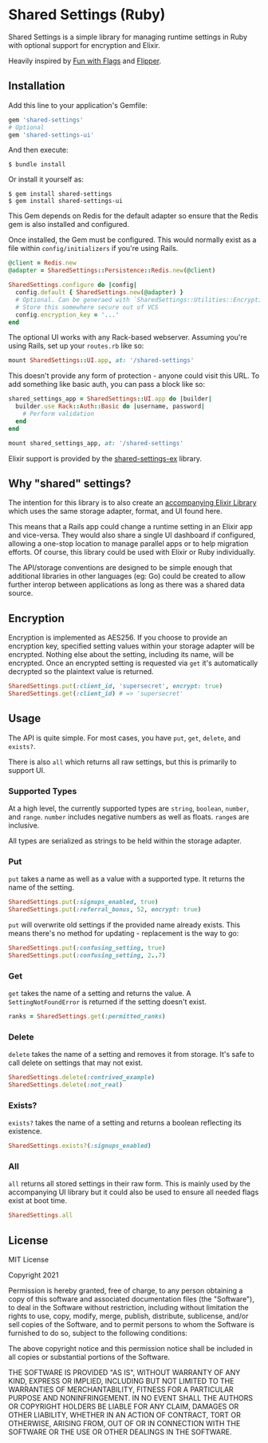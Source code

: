 # Shared Settings (Ruby)

Shared Settings is a simple library for managing runtime settings in Ruby with optional support for encryption and Elixir.

Heavily inspired by [Fun with Flags][fwf] and [Flipper][flipper].

## Installation

Add this line to your application's Gemfile:

```ruby
gem 'shared-settings'
# Optional
gem 'shared-settings-ui'
```

And then execute:

    $ bundle install

Or install it yourself as:

    $ gem install shared-settings
    $ gem install shared-settings-ui
    
This Gem depends on Redis for the default adapter so ensure that the Redis gem is also installed and configured.

Once installed, the Gem must be configured.  This would normally exist as a file within `config/initializers` if you're using Rails.

```ruby
@client = Redis.new
@adapter = SharedSettings::Persistence::Redis.new(@client)

SharedSettings.configure do |config|
  config.default { SharedSettings.new(@adapter) }
  # Optional. Can be generaed with `SharedSettings::Utilities::Encryption.generate_aes_key`
  # Store this somewhere secure out of VCS
  config.encryption_key = '...'
end
```

The optional UI works with any Rack-based webserver. Assuming you're using Rails, set up your `routes.rb` like so:

```ruby
mount SharedSettings::UI.app, at: '/shared-settings'
```

This doesn't provide any form of protection - anyone could visit this URL.  To add something like basic auth, you can pass a block like so:

```ruby
shared_settings_app = SharedSettings::UI.app do |builder|
  builder.use Rack::Auth::Basic do |username, password|
    # Perform validation
  end
end

mount shared_settings_app, at: '/shared-settings'
```

Elixir support is provided by the [shared-settings-ex][ss-ex] library.

## Why "shared" settings?

The intention for this library is to also create an [accompanying Elixir Library][ss-ex] which uses the same storage adapter, format, and UI found here.

This means that a Rails app could change a runtime setting in an Elixir app and vice-versa.  They would also share a single UI dashboard if configured, allowing a one-stop location to manage parallel apps or to help migration efforts. Of course, this library could be used with Elixir or Ruby individually.

The API/storage conventions are designed to be simple enough that additional libraries in other languages (eg: Go) could be created to allow further interop between applications as long as there was a shared data source.

## Encryption

Encryption is implemented as AES256.  If you choose to provide an encryption key, specified setting values within your storage adapter will be encrypted.  Nothing else about the setting, including its name, will be encrypted.  Once an encrypted setting is requested via `get` it's automatically decrypted so the plaintext value is returned.

```ruby
SharedSettings.put(:client_id, 'supersecret', encrypt: true)
SharedSettings.get(:client_id) # => 'supersecret'
```

## Usage

The API is quite simple.  For most cases, you have `put`, `get`, `delete`, and `exists?`.  

There is also `all` which returns all raw settings, but this is primarily to support UI.

### Supported Types

At a high level, the currently supported types are `string`, `boolean`, `number`, and `range`. `number` includes negative numbers as well as floats. `range`s are inclusive.

All types are serialized as strings to be held within the storage adapter.

### Put

`put` takes a name as well as a value with a supported type. It returns the name of the setting.

```ruby
SharedSettings.put(:signups_enabled, true)
SharedSettings.put(:referral_bonus, 52, encrypt: true)
```

`put` will overwrite old settings if the provided name already exists.  This means there's no method for updating - replacement is the way to go:

```ruby
SharedSettings.put(:confusing_setting, true)
SharedSettings.put(:confusing_setting, 2..7)
```

### Get

`get` takes the name of a setting and returns the value.  A `SettingNotFoundError` is returned if the setting doesn't exist.

```ruby
ranks = SharedSettings.get(:permitted_ranks)
```

### Delete

`delete` takes the name of a setting and removes it from storage.  It's safe to call delete on settings that may not exist.

```ruby
SharedSettings.delete(:contrived_example)
SharedSettings.delete(:not_real)
```

### Exists?

`exists?` takes the name of a setting and returns a boolean reflecting its existence.

```ruby
SharedSettings.exists?(:signups_enabled)
```

### All

`all` returns all stored settings in their raw form.  This is mainly used by the accompanying UI library but it could also be used to ensure all needed flags exist at boot time.

```ruby
SharedSettings.all
```

## License

MIT License

Copyright 2021

Permission is hereby granted, free of charge, to any person obtaining a copy of this software and associated documentation files (the "Software"), to deal in the Software without restriction, including without limitation the rights to use, copy, modify, merge, publish, distribute, sublicense, and/or sell copies of the Software, and to permit persons to whom the Software is furnished to do so, subject to the following conditions:

The above copyright notice and this permission notice shall be included in all copies or substantial portions of the Software.

THE SOFTWARE IS PROVIDED "AS IS", WITHOUT WARRANTY OF ANY KIND, EXPRESS OR IMPLIED, INCLUDING BUT NOT LIMITED TO THE WARRANTIES OF MERCHANTABILITY, FITNESS FOR A PARTICULAR PURPOSE AND NONINFRINGEMENT. IN NO EVENT SHALL THE AUTHORS OR COPYRIGHT HOLDERS BE LIABLE FOR ANY CLAIM, DAMAGES OR OTHER LIABILITY, WHETHER IN AN ACTION OF CONTRACT, TORT OR OTHERWISE, ARISING FROM, OUT OF OR IN CONNECTION WITH THE SOFTWARE OR THE USE OR OTHER DEALINGS IN THE SOFTWARE.

[fwf]: https://github.com/tompave/fun_with_flags
[flipper]: https://github.com/jnunemaker/flipper
[ss-ex]: https://github.com/kieraneglin/shared-settings-ex
